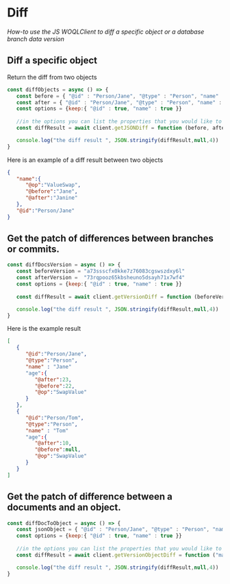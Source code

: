 # Diff

*How-to use the JS WOQLClient to diff a specific object or a database branch data version*

## Diff a specific object

Return the diff from two objects

```js
const diffObjects = async () => {
   const before = { "@id" : "Person/Jane", "@type" : "Person", "name" : "Jane"}
   const after = { "@id" : "Person/Jane", "@type" : "Person", "name" : "Janine"}
   const options = {keep:{ "@id" : true, "name" : true }}
   
   //in the options you can list the properties that you would like to see in the diff result.
   const diffResult = await client.getJSONDiff = function (before, after, options) {

   console.log("the diff result ", JSON.stringify(diffResult,null,4))
}

```
Here is an example of a diff result between two objects

```json
{
   "name":{
      "@op":"ValueSwap",
      "@before":"Jane",
      "@after":"Janine"
   },
   "@id":"Person/Jane"
}
```


## Get the patch of differences between branches or commits.

```js
const diffDocsVersion = async () => {
   const beforeVersion = "a73ssscfx0kke7z76083cgswszdxy6l"
   const afterVersion =  "73rqpooz65kbsheuno5dsayh71x7wf4"
   const options = {keep:{ "@id" : true, "name" : true }}
   
   const diffResult = await client.getVersionDiff = function (beforeVersion, afterVersion, null, options) {

   console.log("the diff result ", JSON.stringify(diffResult,null,4))
}

```

Here is the example result

```json
[
   {
      "@id":"Person/Jane",
      "@type":"Person",
      "name" : "Jane"
      "age":{
         "@after":23,
         "@before":22,
         "@op":"SwapValue"
      }
   },
   {
      "@id":"Person/Tom",
      "@type":"Person",
      "name" : "Tom"
      "age":{
         "@after":10,
         "@before":null,
         "@op":"SwapValue"
      }
   }
]
```



## Get the patch of difference between a documents and an object.

```js
const diffDocToObject = async () => {
   const jsonObject = { "@id" : "Person/Jane", "@type" : "Person", "name" : "Jannet"}
   const options = {keep:{ "@id" : true, "name" : true }}
   
   //in the options you can list the properties that you would like to see in the diff result.
   const diffResult = await client.getVersionObjectDiff = function ("main", jsonObject, "Person/Jane", options) {

   console.log("the diff result ", JSON.stringify(diffResult,null,4))
}

```


